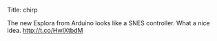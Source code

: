 Title: chirp

The new Esplora from Arduino looks like a SNES controller. What a nice idea. <a href="http://t.co/HwIXtbdM">http://t.co/HwIXtbdM</a>
